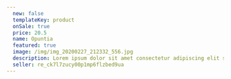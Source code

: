 ```yaml
---
  new: false
  templateKey: product
  onSale: true
  price: 20.5
  name: Opuntia
  featured: true
  image: /img/img_20200227_212332_556.jpg
  description: Lorem ipsum dolor sit amet consectetur adipiscing elit sed do eiusmod tempor incididunt ut labore et dolore magna aliqua. Ut enim ad minim veniam quis nostrud exercitation ullamco laboris nisi ut aliquip ex ea commodo consequat.
  seller: re_ck7l7zucy00p1mp6flzbed9ua
---
```

